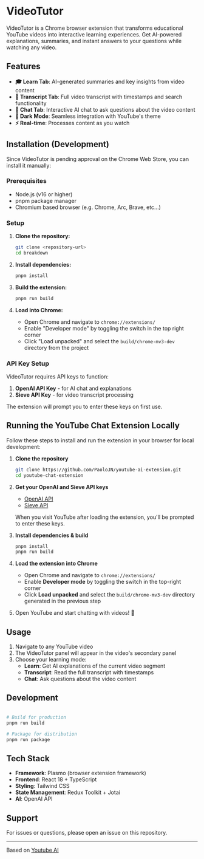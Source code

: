# VideoTutor

VideoTutor is a Chrome browser extension that transforms educational YouTube videos into interactive learning experiences. Get AI-powered explanations, summaries, and instant answers to your questions while watching any video.

## Features

- **🎓 Learn Tab**: AI-generated summaries and key insights from video content
- **📝 Transcript Tab**: Full video transcript with timestamps and search functionality
- **💬 Chat Tab**: Interactive AI chat to ask questions about the video content
- **🌙 Dark Mode**: Seamless integration with YouTube's theme
- **⚡ Real-time**: Processes content as you watch

## Installation (Development)

Since VideoTutor is pending approval on the Chrome Web Store, you can install it manually:

### Prerequisites

- Node.js (v16 or higher)
- pnpm package manager
- Chromium based browser (e.g. Chrome, Arc, Brave, etc...)

### Setup

1. **Clone the repository:**

   ```bash
   git clone <repository-url>
   cd breakdown
   ```

2. **Install dependencies:**

   ```bash
   pnpm install
   ```

3. **Build the extension:**

   ```bash
   pnpm run build
   ```

4. **Load into Chrome:**
   - Open Chrome and navigate to `chrome://extensions/`
   - Enable "Developer mode" by toggling the switch in the top right corner
   - Click "Load unpacked" and select the `build/chrome-mv3-dev` directory from the project

### API Key Setup

VideoTutor requires API keys to function:

1. **OpenAI API Key** - for AI chat and explanations
2. **Sieve API Key** - for video transcript processing

The extension will prompt you to enter these keys on first use.

## Running the YouTube Chat Extension Locally

Follow these steps to install and run the extension in your browser for local development:

1. **Clone the repository**

   ```bash
   git clone https://github.com/PaoloJN/youtube-ai-extension.git
   cd youtube-chat-extension
   ```

2. **Get your OpenAI and Sieve API keys**

   - [OpenAI API](https://openai.com/api/)
   - [Sieve API](https://www.sievedata.com/)

   When you visit YouTube after loading the extension, you'll be prompted to enter these keys.

3. **Install dependencies & build**

   ```bash
   pnpm install
   pnpm run build
   ```

4. **Load the extension into Chrome**

   - Open Chrome and navigate to `chrome://extensions/`
   - Enable **Developer mode** by toggling the switch in the top-right corner
   - Click **Load unpacked** and select the `build/chrome-mv3-dev` directory generated in the previous step

5. Open YouTube and start chatting with videos! 🎉

## Usage

1. Navigate to any YouTube video
2. The VideoTutor panel will appear in the video's secondary panel
3. Choose your learning mode:
   - **Learn**: Get AI explanations of the current video segment
   - **Transcript**: Read the full transcript with timestamps
   - **Chat**: Ask questions about the video content

## Development

```bash

# Build for production
pnpm run build

# Package for distribution
pnpm run package
```

## Tech Stack

- **Framework**: Plasmo (browser extension framework)
- **Frontend**: React 18 + TypeScript
- **Styling**: Tailwind CSS
- **State Management**: Redux Toolkit + Jotai
- **AI**: OpenAI API

## Support

For issues or questions, please open an issue on this repository.

---

Based on [Youtube AI](https://github.com/PaoloJN/youtube-ai-extension)
